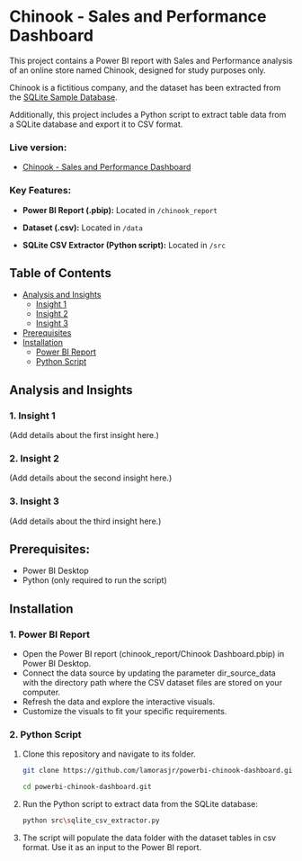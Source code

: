 # Chinook - Sales and Performance Dashboard

This project contains a Power BI report with Sales and Performance analysis of an online store named Chinook, designed for study purposes only.

Chinook is a fictitious company, and the dataset has been extracted from the [SQLite Sample Database](https://www.sqlitetutorial.net/sqlite-sample-database/). 

Additionally, this project includes a Python script to extract table data from a SQLite database and export it to CSV format.

### Live version:
- [Chinook - Sales and Performance Dashboard](https://localhost/)


### Key Features:
- **Power BI Report (.pbip):** Located in `/chinook_report`

- **Dataset (.csv):** Located in `/data`

- **SQLite CSV Extractor (Python script):** Located in `/src`

## Table of Contents
- [Analysis and Insights](#analysis-and-insights)
    - [Insight 1](#1-insight-1)
    - [Insight 2](#2-insight-2)
    - [Insight 3](#3-insight-3)
- [Prerequisites](#prerequisites)
- [Installation](#installation)
    - [Power BI Report](#1-power-bi-report)
    - [Python Script](#2-python-script)

## Analysis and Insights
### 1. Insight 1
(Add details about the first insight here.)

### 2. Insight 2
(Add details about the second insight here.)

### 3. Insight 3
(Add details about the third insight here.)

## Prerequisites:
- Power BI Desktop
- Python (only required to run the script)

## Installation
### 1. Power BI Report
- Open the Power BI report (chinook_report/Chinook Dashboard.pbip) in Power BI Desktop.
- Connect the data source by updating the parameter dir_source_data with the directory path where the CSV dataset files are stored on your computer.
- Refresh the data and explore the interactive visuals.
- Customize the visuals to fit your specific requirements.

### 2. Python Script
1. Clone this repository and navigate to its folder.
    ```bash
    git clone https://github.com/lamorasjr/powerbi-chinook-dashboard.git

    cd powerbi-chinook-dashboard.git
    ```

2. Run the Python script to extract data from the SQLite database:
    ```bash
    python src\sqlite_csv_extractor.py
    ```

3. The script will populate the data folder with the dataset tables in csv format. Use it as an input to the Power BI report.